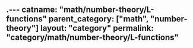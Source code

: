 .---
catname: "math/number-theory/L-functions"
parent_category: ["math", "number-theory"]
layout: "category"
permalink: "category/math/number-theory/L-functions"
---